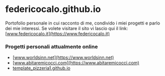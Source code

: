 # federicocalo.github.io
Portofolio personale in cui racconto di me, condivido i miei progetti e parlo dei mie interessi. Se volete visitare il sito vi lascio qui il link: [www.federicocalo.it](https://www.federicocalo.it)

### Progetti personali attualmente online

- [www.worldsinn.net](https://www.worldsinn.net)
- [www.abitaremicocci.com](https://www.abitaremicocci.com)
- [template_pizzeria1.github.io](https://fedcal.github.io/template_pizzeria1.github.io/)
